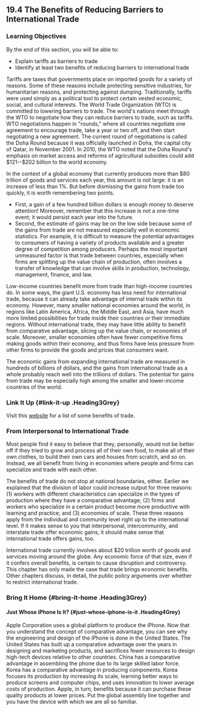 ## 19.4 The Benefits of Reducing Barriers to International Trade

### Learning Objectives

By the end of this section, you will be able to:

-   Explain tariffs as barriers to trade
-   Identify at least two benefits of reducing barriers to international
    trade

Tariffs are taxes that governments place on imported goods for a variety
of reasons. Some of these reasons include protecting sensitive
industries, for humanitarian reasons, and protecting against dumping.
Traditionally, tariffs were used simply as a political tool to protect
certain vested economic, social, and cultural interests. The World Trade
Organization (WTO) is committed to lowering barriers to trade. The
world's nations meet through the WTO to negotiate how they can reduce
barriers to trade, such as tariffs. WTO negotiations happen in "rounds,"
where all countries negotiate one agreement to encourage trade, take a
year or two off, and then start negotiating a new agreement. The current
round of negotiations is called the Doha Round because it was officially
launched in Doha, the capital city of Qatar, in November 2001. In 2010,
the WTO noted that the Doha Round's emphasis on market access and
reforms of agricultural subsidies could add \$121--\$202 billion to the
world economy.

In the context of a global economy that currently produces more than
\$80 trillion of goods and services each year, this amount is not large:
it is an increase of less than 1%. But before dismissing the gains from
trade too quickly, it is worth remembering two points.

-   First, a gain of a few hundred billion dollars is enough money to
    deserve attention! Moreover, remember that this increase is not a
    one-time event; it would persist each year into the future.
-   Second, the estimate of gains may be on the low side because some of
    the gains from trade are not measured especially well in economic
    statistics. For example, it is difficult to measure the potential
    advantages to consumers of having a variety of products available
    and a greater degree of competition among producers. Perhaps the
    most important unmeasured factor is that trade between countries,
    especially when firms are splitting up the value chain of
    production, often involves a transfer of knowledge that can involve
    skills in production, technology, management, finance, and law.

Low-income countries benefit more from trade than high-income countries
do. In some ways, the giant U.S. economy has less need for international
trade, because it can already take advantage of internal trade within
its economy. However, many smaller national economies around the world,
in regions like Latin America, Africa, the Middle East, and Asia, have
much more limited possibilities for trade inside their countries or
their immediate regions. Without international trade, they may have
little ability to benefit from comparative advantage, slicing up the
value chain, or economies of scale. Moreover, smaller economies often
have fewer competitive firms making goods within their economy, and thus
firms have less pressure from other firms to provide the goods and
prices that consumers want.

The economic gains from expanding international trade are measured in
hundreds of billions of dollars, and the gains from international trade
as a whole probably reach well into the trillions of dollars. The
potential for gains from trade may be especially high among the smaller
and lower-income countries of the world.

### Link It Up {#link-it-up .Heading3Grey}

Visit this [website](http://openstax.org/l/tradebenefits) for a list of
some benefits of trade.

### From Interpersonal to International Trade

Most people find it easy to believe that they, personally, would not be
better off if they tried to grow and process all of their own food, to
make all of their own clothes, to build their own cars and houses from
scratch, and so on. Instead, we all benefit from living in economies
where people and firms can specialize and trade with each other.

The benefits of trade do not stop at national boundaries, either.
Earlier we explained that the division of labor could increase output
for three reasons: (1) workers with different characteristics can
specialize in the types of production where they have a comparative
advantage; (2) firms and workers who specialize in a certain product
become more productive with learning and practice; and (3) economies of
scale. These three reasons apply from the individual and community level
right up to the international level. If it makes sense to you that
interpersonal, intercommunity, and interstate trade offer economic
gains, it should make sense that international trade offers gains, too.

International trade currently involves about \$20 trillion worth of
goods and services moving around the globe. Any economic force of that
size, even if it confers overall benefits, is certain to cause
disruption and controversy. This chapter has only made the case that
trade brings economic benefits. Other chapters discuss, in detail, the
public policy arguments over whether to restrict international trade.

### Bring It Home {#bring-it-home .Heading3Grey}

#### Just Whose iPhone Is It? {#just-whose-iphone-is-it .Heading4Grey}

Apple Corporation uses a global platform to produce the iPhone. Now that
you understand the concept of comparative advantage, you can see why the
engineering and design of the iPhone is done in the United States. The
United States has built up a comparative advantage over the years in
designing and marketing products, and sacrifices fewer resources to
design high-tech devices relative to other countries. China has a
comparative advantage in assembling the phone due to its large skilled
labor force. Korea has a comparative advantage in producing components.
Korea focuses its production by increasing its scale, learning better
ways to produce screens and computer chips, and uses innovation to lower
average costs of production. Apple, in turn, benefits because it can
purchase these quality products at lower prices. Put the global assembly
line together and you have the device with which we are all so familiar.
